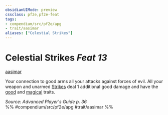 ```yaml
---
obsidianUIMode: preview
cssclass: pf2e,pf2e-feat
tags:
- compendium/src/pf2e/apg
- trait/aasimar
aliases: ["Celestial Strikes"]
---
```

# Celestial Strikes  *Feat 13*  
[aasimar](aasimar-apg.md "Aasimar Ancestry & Heritage Trait")  


Your connection to good arms all your attacks against forces of evil. All your weapon and unarmed [Strikes](strike.md) deal 1 additional good damage and have the [good](good.md "Good Alignment Trait") and [magical](magical.md "Magical Item Trait") traits.

*Source: Advanced Player's Guide p. 36*  
%% #compendium/src/pf2e/apg #trait/aasimar %%